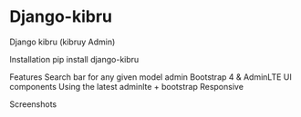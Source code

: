 # Django-kibru
Django kibru (kibruy Admin)


Installation
pip install django-kibru

Features
Search bar for any given model admin
Bootstrap 4 & AdminLTE UI components
Using the latest adminlte + bootstrap
Responsive


Screenshots
